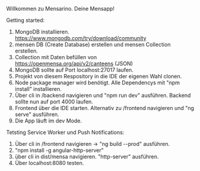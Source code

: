 Willkommen zu Mensarino. Deine Mensapp!

Getting started:

1. MongoDB installieren. https://www.mongodb.com/try/download/community 
2. mensen DB (Create Database) erstellen und mensen Collection erstellen. 
3. Collection mit Daten befüllen von https://openmensa.org/api/v2/canteens (JSON)
4. MongoDB sollte auf Port localhost:27017 laufen.
5. Projekt von diesem Respository in die IDE der eigenen Wahl clonen. 
6. Node package manager wird benötigt. Alle Dependencys mit "npm install" installieren. 
7. Über cli in /backend navigieren und "npm run dev" ausführen. Backend sollte nun auf port 4000 laufen.
8. Frontend über die IDE starten. Alternativ zu /frontend navigieren und "ng serve" ausführen.
9. Die App läuft im dev Mode.

Tetsting Service Worker und Push Notifications:
1. Über cli in /frontend navigieren -> "ng build --prod" ausführen.
2. "npm install -g angular-http-server"
3. über cli in dist/mensa navigieren. "http-server" ausführen.
4. Über localhost:8080 testen.


